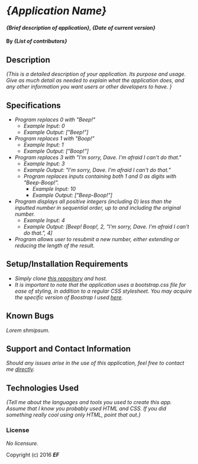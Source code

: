 # _{Application Name}_

#### _{Brief description of application}, {Date of current version}_

#### By _**{List of contributors}**_

## Description

_{This is a detailed description of your application. Its purpose and usage.  Give as much detail as needed to explain what the application does, and any other information you want users or other developers to have. }_
## Specifications
* _Program replaces 0 with "Beep!"_
  * _Example Input: 0_
  * _Example Output: ["Beep!"]_
* _Program replaces 1 with "Boop!"_
  * _Example Input: 1_
  * _Example Output: ["Boop!"]_
* _Program replaces 3 with "I'm sorry, Dave. I'm afraid I can't do that."_
  * _Example Input: 3_
  * _Example Output: "I'm sorry, Dave. I'm afraid I can't do that."_
  * _Program replaces inputs containing both 1 and 0 as digits with "Beep-Boop!"._
    * _Example Input: 10_
    * _Example Output: ["Beep-Boop!"]_
* _Program displays all positive integers (including 0) less than the inputted number in sequential order, up to and including the original number._
  * _Example Input: 4_
  * _Example Output: [Beep! Boop!, 2, "I'm sorry, Dave. I'm afraid I can't do that.", 4]_
* _Program allows user to resubmit a new number, either extending or reducing the length of the result._


## Setup/Installation Requirements
* _Simply clone [this repository](#) and host._
* _It is important to note that the application uses a bootstrap.css file for ease of styling, in addition to a regular CSS stylesheet. You may acquire the specific version of Boostrap I used [here](https://getbootstrap.com/docs/4.1/getting-started/download/)._

## Known Bugs
_Lorem shmipsum._

## Support and Contact Information
_Should any issues arise in the use of this application, feel free to contact me [directly](mailto:evanfilkins@gmail.com)._


## Technologies Used

_{Tell me about the languages and tools you used to create this app. Assume that I know you probably used HTML and CSS. If you did something really cool using only HTML, point that out.}_

### License

*No licensure.*

Copyright (c) 2016 **_EF_**
